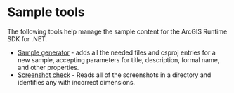 # Sample tools

The following tools help manage the sample content for the ArcGIS Runtime SDK for .NET.

* [Sample generator](sample_generator/readme.md) - adds all the needed files and csproj entries for a new sample, accepting parameters for title, description, formal name, and other properties.
* [Screenshot check](screenshot_check/readme.md) - Reads all of the screenshots in a directory and identifies any with incorrect dimensions.
